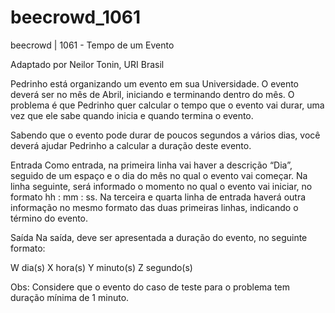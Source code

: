 # beecrowd_1061

beecrowd | 1061 - Tempo de um Evento

Adaptado por Neilor Tonin, URI  Brasil

Pedrinho está organizando um evento em sua Universidade. O evento deverá ser no mês de Abril, iniciando e terminando dentro do mês. O problema é que Pedrinho quer calcular o tempo que o evento vai durar, uma vez que ele sabe quando inicia e quando termina o evento.

Sabendo que o evento pode durar de poucos segundos a vários dias, você deverá ajudar Pedrinho a calcular a duração deste evento.

Entrada
Como entrada, na primeira linha vai haver a descrição “Dia”, seguido de um espaço e o dia do mês no qual o evento vai começar. Na linha seguinte, será informado o momento no qual o evento vai iniciar, no formato hh : mm : ss. Na terceira e quarta linha de entrada haverá outra informação no mesmo formato das duas primeiras linhas, indicando o término do evento.

Saída
Na saída, deve ser apresentada a duração do evento, no seguinte formato:

W dia(s)
X hora(s)
Y minuto(s)
Z segundo(s)

Obs: Considere que o evento do caso de teste para o problema tem duração mínima de 1 minuto.